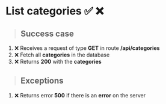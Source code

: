 # List categories ✅ ❌

> ## Success case

01. ❌ Receives a request of type **GET** in route **/api/categories**
00. ❌ Fetch all **categories** in the database
00. ❌ Returns **200** with the **categories**

> ## Exceptions

01. ❌ Returns error **500** if there is an **error** on the server
